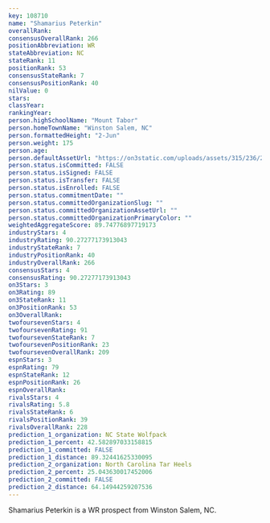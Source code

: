 ```yaml
---
key: 108710
name: "Shamarius Peterkin"
overallRank: 
consensusOverallRank: 266
positionAbbreviation: WR
stateAbbreviation: NC
stateRank: 11
positionRank: 53
consensusStateRank: 7
consensusPositionRank: 40
nilValue: 0
stars: 
classYear: 
rankingYear: 
person.highSchoolName: "Mount Tabor"
person.homeTownName: "Winston Salem, NC"
person.formattedHeight: "2-Jun"
person.weight: 175
person.age: 
person.defaultAssetUrl: "https://on3static.com/uploads/assets/315/236/236315.png"
person.status.isCommitted: FALSE
person.status.isSigned: FALSE
person.status.isTransfer: FALSE
person.status.isEnrolled: FALSE
person.status.commitmentDate: ""
person.status.committedOrganizationSlug: ""
person.status.committedOrganizationAssetUrl: ""
person.status.committedOrganizationPrimaryColor: ""
weightedAggregateScore: 89.74776897719173
industryStars: 4
industryRating: 90.27277173913043
industryStateRank: 7
industryPositionRank: 40
industryOverallRank: 266
consensusStars: 4
consensusRating: 90.27277173913043
on3Stars: 3
on3Rating: 89
on3StateRank: 11
on3PositionRank: 53
on3OverallRank: 
twofoursevenStars: 4
twofoursevenRating: 91
twofoursevenStateRank: 7
twofoursevenPositionRank: 23
twofoursevenOverallRank: 209
espnStars: 3
espnRating: 79
espnStateRank: 12
espnPositionRank: 26
espnOverallRank: 
rivalsStars: 4
rivalsRating: 5.8
rivalsStateRank: 6
rivalsPositionRank: 39
rivalsOverallRank: 228
prediction_1_organization: NC State Wolfpack
prediction_1_percent: 42.582897033158815
prediction_1_committed: FALSE
prediction_1_distance: 89.32441625330095
prediction_2_organization: North Carolina Tar Heels
prediction_2_percent: 25.043630017452006
prediction_2_committed: FALSE
prediction_2_distance: 64.14944259207536
---
```

Shamarius Peterkin is a WR prospect from Winston Salem, NC.